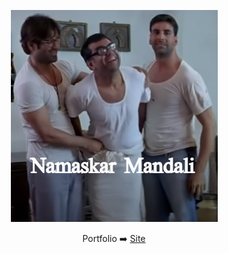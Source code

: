 <p align="center">
	<a href="https://www.youtube.com/watch?v=2ocykBzWDiM"><img src="Ye Baburao.png"></a>
</p>


<p align="center">
	Portfolio ➡️ <a href="https://hp77-creator.github.io"> Site</a>
	<br>
</p>
